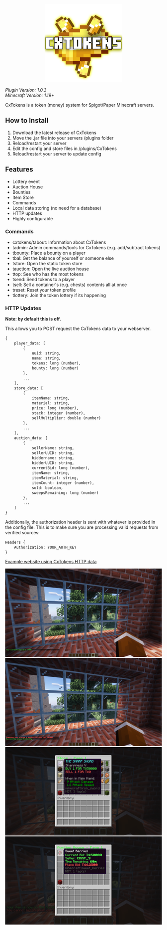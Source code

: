 <div align="center">
    <img src="./assets/Icon.png" width=250 height = 250 />
</div>

*Plugin Version: 1.0.3*</br>
*Minecraft Version: 1.19+*

CxTokens is a token (money) system for Spigot/Paper Minecraft servers. 

## How to Install
1. Download the latest release of CxTokens
2. Move the .jar file into your servers /plugins folder
3. Reload/restart your server
4. Edit the config and store files in /plugins/CxTokens
5. Reload/restart your server to update config

## Features
- Lottery event
- Auction House
- Bounties
- Item Store
- Commands
- Local data storing (no need for a database)
- HTTP updates
- Highly configurable

### Commands
- cxtokens/tabout: Information about CxTokens
- tadmin: Admin commands/tools for CxTokens (e.g. add/subtract tokens)
- tbounty: Place a bounty on a player
- tbal: Get the balance of yourself or someone else
- tstore: Open the static token store
- tauction: Open the live auction house
- ttop: See who has the most tokens
- tsend: Send tokens to a player
- tsell: Sell a container's (e.g. chests) contents all at once
- treset: Reset your token profile
- tlottery: Join the token lottery if its happening

### HTTP Updates
**Note: by default this is off.** 

This allows you to POST request the CxTokens data to your webserver.

```
{
    player_data: [
        {
            uuid: string,
            name: string,
            tokens: long (number),
            bounty: long (number)
        }, 
        ...
    ],
    store_data: [
        {
            itemName: string,
            material: string,
            price: long (number),
            stack: integer (number),
            sellMultiplier: double (number)
        },
        ...
    ],
    auction_data: [
        {
            sellerName: string,
            sellerUUID: string,
            biddername: string,
            bidderUUID: string,
            currentBid: long (number),
            itemName: string,
            itemMaterial: string,
            itemCount: integer (number),
            sold: boolean,
            sweepsRemaining: long (number)
        },
        ...
    ]
}
```

Additionally, the authorization header is sent with whatever is provided in the config file. This is to make sure you are processing valid requests from verified sources:
```
Headers {
    Authorization: YOUR_AUTH_KEY
}
```

<a href="https://github.com/CKAY-9/cxtokens-web">Example website using CxTokens HTTP data</a>

<div align="center">
    <img src="./assets/2024-03-23_16.07.07-min.png" height=auto width=auto>
    <img src="./assets/2024-03-23_16.07.27-min.png" height=auto width=auto>
    <img src="./assets/2024-03-23_16.08.27-min.png" height=auto width=auto>
    <img src="./assets/2024-03-23_16.09.00-min.png" height=auto width=auto>
</div>
